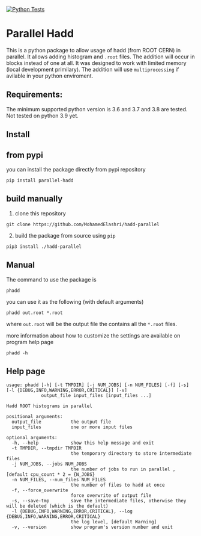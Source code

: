 [![Python Tests](https://github.com/MohamedElashri/hadd-parallel/actions/workflows/python-test.yml/badge.svg)](https://github.com/MohamedElashri/hadd-parallel/actions/workflows/python-test.yml)

# Parallel Hadd
This is a python package to allow usage of hadd (from ROOT CERN) in parallel. It allows adding histogram and `.root` files. The addition will occur in blocks instead of one at all. It was designed to work with limited memory (local development primilary). The addition will use `multiprocessing` if avilable in your python enviroment. 

## Requirements:
The minimum supported python version is 3.6 and 3.7 and 3.8 are tested. Not tested on python 3.9 yet. 


## Install 

## from pypi

you can install the package directly from pypi repository
```
pip install parallel-hadd
```

## build manually
1. clone this repository

```
git clone https://github.com/MohamedElashri/hadd-parallel
```

2. build the package from source using `pip`

```
pip3 install ./hadd-parallel
```

## Manual

The command to use the package is 

```
phadd
```

you can use it as the following (with default arguments)

```
phadd out.root *.root
```

where `out.root` will be the output file the contains all the `*.root` files. 

more information about how to customize the settings are available on program help page

```
phadd -h
```


## Help page

```
usage: phadd [-h] [-t TMPDIR] [-j NUM_JOBS] [-n NUM_FILES] [-f] [-s] [-l {DEBUG,INFO,WARNING,ERROR,CRITICAL}] [-v]
             output_file input_files [input_files ...]

Hadd ROOT histograms in parallel

positional arguments:
  output_file           the output file
  input_files           one or more input files

optional arguments:
  -h, --help            show this help message and exit
  -t TMPDIR, --tmpdir TMPDIR
                        the temporary directory to store intermediate files
  -j NUM_JOBS, --jobs NUM_JOBS
                        the number of jobs to run in parallel , [default cpu_count * 2 = {N_JOBS}
  -n NUM_FILES, --num_files NUM_FILES
                        the number of files to hadd at once
  -f, --force_overwrite
                        force overwrite of output file
  -s, --save-tmp        save the intermediate files, otherwise they will be deleted (which is the default)
  -l {DEBUG,INFO,WARNING,ERROR,CRITICAL}, --log {DEBUG,INFO,WARNING,ERROR,CRITICAL}
                        the log level, [default Warning]
  -v, --version         show program's version number and exit

```

